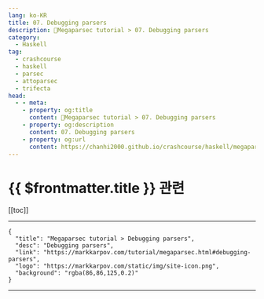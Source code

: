 ```yaml
---
lang: ko-KR
title: 07. Debugging parsers
description: 🐑Megaparsec tutorial > 07. Debugging parsers
category:
  - Haskell
tag: 
  - crashcourse
  - haskell
  - parsec
  - attoparsec
  - trifecta
head:
  - - meta:
    - property: og:title
      content: 🐑Megaparsec tutorial > 07. Debugging parsers
    - property: og:description
      content: 07. Debugging parsers
    - property: og:url
      content: https://chanhi2000.github.io/crashcourse/haskell/megaparsec/07.html
---
```


# {{ $frontmatter.title }} 관련

[[toc]]

---

```component VPCard
{
  "title": "Megaparsec tutorial > Debugging parsers",
  "desc": "Debugging parsers",
  "link": "https://markkarpov.com/tutorial/megaparsec.html#debugging-parsers",
  "logo": "https://markkarpov.com/static/img/site-icon.png",
  "background": "rgba(86,86,125,0.2)"
}
```

---

<TagLinks />